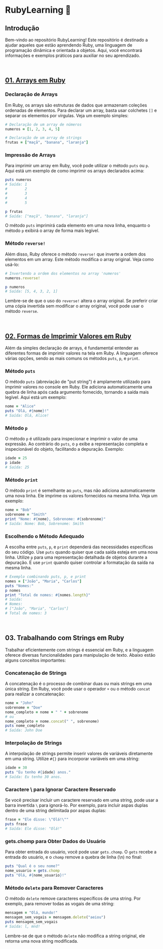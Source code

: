 # RubyLearning :gem:

## Introdução

Bem-vindo ao repositório RubyLearning! Este repositório é destinado a ajudar aqueles que estão aprendendo Ruby, uma linguagem de programação dinâmica e orientada a objetos. Aqui, você encontrará informações e exemplos práticos para auxiliar no seu aprendizado.

<br>

## [01. Arrays em Ruby](https://github.com/brenonsc/RubyLearning/tree/main/01.%20Array%20%26%20Reverse)

### Declaração de Arrays

Em Ruby, os arrays são estruturas de dados que armazenam coleções ordenadas de elementos. Para declarar um array, basta usar colchetes `[]` e separar os elementos por vírgulas. Veja um exemplo simples:

```ruby
# Declaração de um array de números
numeros = [1, 2, 3, 4, 5]

# Declaração de um array de strings
frutas = ["maçã", "banana", "laranja"]
```

### Impressão de Arrays

Para imprimir um array em Ruby, você pode utilizar o método `puts` ou `p`. Aqui está um exemplo de como imprimir os arrays declarados acima:

```ruby
puts numeros
# Saída: 1
#        2
#        3
#        4
#        5

p frutas
# Saída: ["maçã", "banana", "laranja"]
```

O método `puts` imprimirá cada elemento em uma nova linha, enquanto o método `p` exibirá o array de forma mais legível.

### Método `reverse!`

Além disso, Ruby oferece o método `reverse!` que inverte a ordem dos elementos em um array. Este método modifica o array original. Veja como usá-lo:

```ruby
# Invertendo a ordem dos elementos no array 'numeros'
numeros.reverse!

p numeros
# Saída: [5, 4, 3, 2, 1]
```

Lembre-se de que o uso do `reverse!` altera o array original. Se preferir criar uma cópia invertida sem modificar o array original, você pode usar o método `reverse`.

<br>

## [02. Formas de Imprimir Valores em Ruby](https://github.com/brenonsc/RubyLearning/tree/main/02.%20Printing)

Além da simples declaração de arrays, é fundamental entender as diferentes formas de imprimir valores na tela em Ruby. A linguagem oferece várias opções, sendo as mais comuns os métodos `puts`, `p`, e `print`.

### Método `puts`

O método `puts` (abreviação de "put string") é amplamente utilizado para imprimir valores no console em Ruby. Ele adiciona automaticamente uma quebra de linha após cada argumento fornecido, tornando a saída mais legível. Aqui está um exemplo:

```ruby
nome = "Alice"
puts "Olá, #{nome}!"
# Saída: Olá, Alice!
```

### Método `p`

O método `p` é utilizado para inspecionar e imprimir o valor de uma expressão. Ao contrário do `puts`, o `p` exibe a representação completa e inspecionável do objeto, facilitando a depuração. Exemplo:

```ruby
idade = 25
p idade
# Saída: 25
```

### Método `print`

O método `print` é semelhante ao `puts`, mas não adiciona automaticamente uma nova linha. Ele imprime os valores fornecidos na mesma linha. Veja um exemplo:

```ruby
nome = "Bob"
sobrenome = "Smith"
print "Nome: #{nome}, Sobrenome: #{sobrenome}"
# Saída: Nome: Bob, Sobrenome: Smith
```

### Escolhendo o Método Adequado

A escolha entre `puts`, `p`, e `print` dependerá das necessidades específicas do seu código. Use `puts` quando quiser que cada saída esteja em uma nova linha. Utilize `p` para uma representação detalhada de objetos durante a depuração. E use `print` quando quiser controlar a formatação da saída na mesma linha.

```ruby
# Exemplo combinando puts, p, e print
nomes = ["João", "Maria", "Carlos"]
puts "Nomes:"
p nomes
print "Total de nomes: #{nomes.length}"
# Saída:
# Nomes:
# ["João", "Maria", "Carlos"]
# Total de nomes: 3
```

<br>

## 03. Trabalhando com Strings em Ruby

Trabalhar eficientemente com strings é essencial em Ruby, e a linguagem oferece diversas funcionalidades para manipulação de texto. Abaixo estão alguns conceitos importantes:

### Concatenação de Strings

A concatenação é o processo de combinar duas ou mais strings em uma única string. Em Ruby, você pode usar o operador `+` ou o método `concat` para realizar a concatenação:

```ruby
nome = "John"
sobrenome = "Doe"
nome_completo = nome + " " + sobrenome
# ou
nome_completo = nome.concat(" ", sobrenome)
puts nome_completo
# Saída: John Doe
```

### Interpolação de Strings

A interpolação de strings permite inserir valores de variáveis diretamente em uma string. Utilize `#{}` para incorporar variáveis em uma string:

```ruby
idade = 30
puts "Eu tenho #{idade} anos."
# Saída: Eu tenho 30 anos.
```

### Caractere \ para Ignorar Caractere Reservado

Se você precisar incluir um caractere reservado em uma string, pode usar a barra invertida `\` para ignorá-lo. Por exemplo, para incluir aspas duplas dentro de uma string delimitada por aspas duplas:

```ruby
frase = "Ele disse: \"Olá!\""
puts frase
# Saída: Ele disse: "Olá!"
```

### gets.chomp para Obter Dados do Usuário

Para obter entrada do usuário, você pode usar `gets.chomp`. O `gets` recebe a entrada do usuário, e o `chomp` remove a quebra de linha (\n) no final:

```ruby
puts "Qual é o seu nome?"
nome_usuario = gets.chomp
puts "Olá, #{nome_usuario}!"
```

### Método `delete` para Remover Caracteres

O método `delete` remove caracteres específicos de uma string. Por exemplo, para remover todas as vogais de uma string:

```ruby
mensagem = "Olá, mundo!"
mensagem_sem_vogais = mensagem.delete("aeiou")
puts mensagem_sem_vogais
# Saída: l, mnd!
```

Lembre-se de que o método `delete` não modifica a string original, ele retorna uma nova string modificada.
